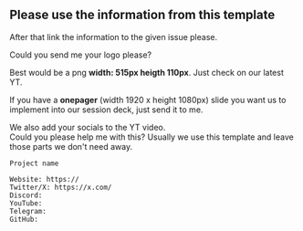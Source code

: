 ## Please use the information from this template
After that link the information to the given issue please.

Could you send me your logo please?  

Best would be a png **width: 515px heigth 110px**. 
Just check on our latest YT.  

If you have a **onepager** (width 1920 x height 1080px) slide you want us to implement into our session deck, just send it to me.  

We also add your socials to the YT video.  
Could you please help me with this? 
Usually we use this template and leave those parts we don't need away. 

```
Project name 

Website: https://
Twitter/X: https://x.com/
Discord:
YouTube:
Telegram:
GitHub: 
```
